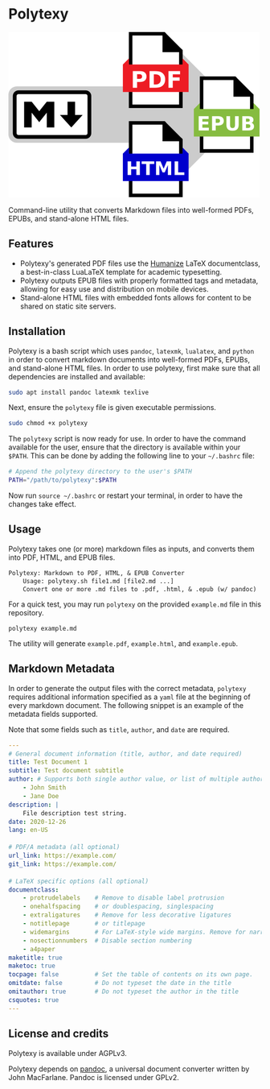 # Polytexy

![Polytexy Logo.](./logo.png)

Command-line utility that converts Markdown files into well-formed PDFs, EPUBs, and stand-alone HTML files.

## Features

* Polytexy's generated PDF files use the [Humanize](https://github.com/ShenZhouHong/latex-essay) LaTeX documentclass, a best-in-class LuaLaTeX template for academic typesetting.
* Polytexy outputs EPUB files with properly formatted tags and metadata, allowing for easy use and distribution on mobile devices.
* Stand-alone HTML files with embedded fonts allows for content to be shared on static site servers.

## Installation

Polytexy is a bash script which uses `pandoc`, `latexmk`, `lualatex`, and `python` in order to convert markdown documents into well-formed PDFs, EPUBs, and stand-alone HTML files. In order to use polytexy, first make sure that all dependencies are installed and available:

```bash
sudo apt install pandoc latexmk texlive
```

Next, ensure the `polytexy` file is given executable permissions.


```bash
sudo chmod +x polytexy
```

The `polytexy` script is now ready for use. In order to have the command available for the user, ensure that the directory is available within your `$PATH`. This can be done by adding the following line to your `~/.bashrc` file:

```bash
# Append the polytexy directory to the user's $PATH
PATH="/path/to/polytexy":$PATH
```

Now run `source ~/.bashrc` or restart your terminal, in order to have the changes take effect.

## Usage

Polytexy takes one (or more) markdown files as inputs, and converts them into PDF, HTML, and EPUB files.

```
Polytexy: Markdown to PDF, HTML, & EPUB Converter
    Usage: polytexy.sh file1.md [file2.md ...]
    Convert one or more .md files to .pdf, .html, & .epub (w/ pandoc)
```

For a quick test, you may run `polytexy` on the provided `example.md` file in this repository.

```
polytexy example.md
```

The utility will generate `example.pdf`, `example.html`, and `example.epub`.

## Markdown Metadata

In order to generate the output files with the correct metadata, `polytexy` requires additional information specified as a `yaml` file at the beginning of every markdown document. The following snippet is an example of the metadata fields supported.

Note that some fields such as `title`, `author`, and `date` are required.

```yaml
--- 
# General document information (title, author, and date required)
title: Test Document 1
subtitle: Test document subtitle
author: # Supports both single author value, or list of multiple authors
    - John Smith
    - Jane Doe
description: |
    File description test string.
date: 2020-12-26
lang: en-US

# PDF/A metadata (all optional)
url_link: https://example.com/
git_link: https://example.com/

# LaTeX specific options (all optional)
documentclass:
    - protrudelabels    # Remove to disable label protrusion
    - onehalfspacing    # or doublespacing, singlespacing
    - extraligatures    # Remove for less decorative ligatures
    - notitlepage       # or titlepage
    - widemargins       # For LaTeX-style wide margins. Remove for narrower margins
    - nosectionnumbers  # Disable section numbering
    - a4paper
maketitle: true
maketoc: true
tocpage: false          # Set the table of contents on its own page.
omitdate: false         # Do not typeset the date in the title
omitauthor: true        # Do not typeset the author in the title
csquotes: true
---
```

## License and credits

Polytexy is available under AGPLv3.

Polytexy depends on [pandoc](https://github.com/jgm/pandoc), a universal document converter written by John MacFarlane. Pandoc is licensed under GPLv2.

